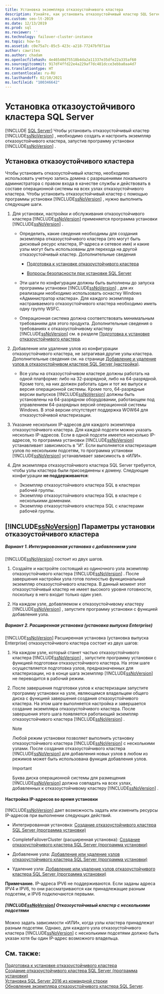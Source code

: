 ```yaml
---
title: Установка экземпляра отказоустойчивого кластера
description: Узнайте, как установить отказоустойчивый кластер SQL Server. Создайте и настройте экземпляр отказоустойчивого кластера, запустив программу установки SQL Server.
ms.custom: seo-lt-2019
ms.date: 12/13/2019
ms.prod: sql
ms.reviewer: ''
ms.technology: failover-cluster-instance
ms.topic: how-to
ms.assetid: c0e75a7c-85c5-423c-a218-77247bf071aa
author: cawrites
ms.author: chadam
ms.openlocfilehash: 4e46540d75518b4da2a11337e35dfe22a335af60
ms.sourcegitcommit: 917df4ffd22e4a229af7dc481dcce3ebba0aa4d7
ms.translationtype: HT
ms.contentlocale: ru-RU
ms.lasthandoff: 02/10/2021
ms.locfileid: "100346642"
---
```

# <a name="sql-server-failover-cluster-installation"></a>Установка отказоустойчивого кластера SQL Server
[!INCLUDE [SQL Server](../../../includes/applies-to-version/sqlserver.md)]
  Чтобы установить отказоустойчивый кластер [!INCLUDE[ssNoVersion](../../../includes/ssnoversion-md.md)] , необходимо создать и настроить экземпляр отказоустойчивого кластера, запустив программу установки [!INCLUDE[ssNoVersion](../../../includes/ssnoversion-md.md)] .  
  
## <a name="installing-a-failover-cluster"></a>Установка отказоустойчивого кластера  
 Чтобы установить отказоустойчивый кластер, необходимо использовать учетную запись домена с разрешениями локального администратора с правом входа в качестве службы и действовать в составе операционной системы на всех узлах отказоустойчивого кластера. Чтобы установить отказоустойчивый кластер с помощью программы установки [!INCLUDE[ssNoVersion](../../../includes/ssnoversion-md.md)] , нужно выполнить следующие шаги.  
  
1.  Для установки, настройки и обслуживания отказоустойчивого кластера [!INCLUDE[ssNoVersion](../../../includes/ssnoversion-md.md)] применяется программа установки [!INCLUDE[ssNoVersion](../../../includes/ssnoversion-md.md)] .  
  
    -   Определить, какие сведения необходимы для создания экземпляра отказоустойчивого кластера (это могут быть дисковый ресурс кластера, IP-адреса и сетевое имя) и какие узлы могут быть использованы для перехода на другой отказоустойчивый кластер. Дополнительные сведения  
  
        -   [Подготовка к установке отказоустойчивого кластера](../../../sql-server/failover-clusters/install/before-installing-failover-clustering.md)  
  
        -   [Вопросы безопасности при установке SQL Server](../../../sql-server/install/security-considerations-for-a-sql-server-installation.md)  
  
    -   Эти шаги по конфигурации должны быть выполнены до запуска программы установки [!INCLUDE[ssNoVersion](../../../includes/ssnoversion-md.md)] , для их реализации необходимо использовать оснастку Windows «Администратор кластера». Для каждого экземпляра настраиваемого отказоустойчивого кластера необходимо иметь одну группу WSFC.  
  
    -   Операционная система должна соответствовать минимальным требованиям для этого продукта. Дополнительные сведения о требованиях к отказоустойчивому кластеру [!INCLUDE[ssNoVersion](../../../includes/ssnoversion-md.md)] см. в разделе [Подготовка к установке отказоустойчивого кластера](../../../sql-server/failover-clusters/install/before-installing-failover-clustering.md).  
  
2.  Добавление или удаление узлов из конфигурации отказоустойчивого кластера, не затрагивая другие узлы кластера. Дополнительные сведения см. на странице [Добавление и удаление узлов в отказоустойчивом кластере SQL Server (настройка)](../../../sql-server/failover-clusters/install/add-or-remove-nodes-in-a-sql-server-failover-cluster-setup.md).  
  
    -   Все узлы на отказоустойчивом кластере должны работать на одной платформе: либо на 32-разрядной, либо на 64-разрядной. Кроме того, на них должен работать один и тот же выпуск и версия операционной системы. Кроме того, 64-разрядные версии выпусков [!INCLUDE[ssNoVersion](../../../includes/ssnoversion-md.md)] должны быть установлены на 64-разрядном оборудовании, работающем под управлением 64-разрядных версий операционной системы Windows. В этой версии отсутствует поддержка WOW64 для отказоустойчивой кластеризации.  
  
3.  Указание нескольких IP-адресов для каждого экземпляра отказоустойчивого кластера. Для каждой подсети можно указать несколько IP-адресов. Если в одной подсети имеется несколько IP-адресов, то программа установки [!INCLUDE[ssNoVersion](../../../includes/ssnoversion-md.md)] устанавливает зависимость в "И". Если выполняется кластеризация узлов по нескольким подсетям, то программа установки [!INCLUDE[ssNoVersion](../../../includes/ssnoversion-md.md)] устанавливает зависимость в «ИЛИ».  

4.  Для экземпляра отказоустойчивого кластера SQL Server требуется, чтобы узлы кластера были присоединены к домену. Следующие конфигурации **не поддерживаются**:
    - Экземпляр отказоустойчивого кластера SQL в кластерах рабочей группы. 
    - Экземпляр отказоустойчивого кластера SQL в кластере с несколькими доменами.   
    - Экземпляр отказоустойчивого кластера SQL с кластерами рабочей группы. 

## <a name="ssnoversion-failover-cluster-installation-options"></a>[!INCLUDE[ssNoVersion](../../../includes/ssnoversion-md.md)] Параметры установки отказоустойчивого кластера  
  
##### <a name="option-1-integrated-installation-with-add-node"></a>Вариант 1. Интегрированная установка с добавлением узла  
 [!INCLUDE[ssNoVersion](../../../includes/ssnoversion-md.md)] состоит из двух шагов.  
  
1.  Создайте и настройте состоящий из одиночного узла экземпляр отказоустойчивого кластера [!INCLUDE[ssNoVersion](../../../includes/ssnoversion-md.md)] . После завершения настройки узла готов полностью функциональный экземпляр отказоустойчивого кластера. В данный момент этот отказоустойчивый кластер не имеет высокого уровня готовности, поскольку в него входит только один узел.  
  
2.  На каждом узле, добавляемом к отказоустойчивому кластеру [!INCLUDE[ssNoVersion](../../../includes/ssnoversion-md.md)] , запустите программу установки с функцией добавления узла.  
  
##### <a name="option-2-advancedenterprise-installation"></a>Вариант 2. Расширенная установка (установка выпуска Enterprise)  
 [!INCLUDE[ssNoVersion](../../../includes/ssnoversion-md.md)] Расширенная установка (установка выпуска Enterprise) отказоустойчивого кластера состоит из двух шагов:  
  
1.  На каждом узле, который станет частью отказоустойчивого кластера [!INCLUDE[ssNoVersion](../../../includes/ssnoversion-md.md)] , запустите программу установки с функцией подготовки отказоустойчивого кластера. На этом шаге осуществляется подготовка узлов, предназначенных для кластеризации, но в конце шага экземпляр [!INCLUDE[ssNoVersion](../../../includes/ssnoversion-md.md)] не переводится в рабочий режим.  
  
2.  После завершения подготовки узлов к кластеризации запустите программу установки на узле, являющемся владельцем общего диска с функцией завершения создания отказоустойчивого кластера. На этом шаге выполняется настройка и завершается создание экземпляра отказоустойчивого кластера. После завершения этого шага появляется работающий экземпляр отказоустойчивого кластера [!INCLUDE[ssNoVersion](../../../includes/ssnoversion-md.md)] .  
  
    > [!NOTE]  
    >  Любой режим установки позволяет выполнить установку отказоустойчивого кластера [!INCLUDE[ssNoVersion](../../../includes/ssnoversion-md.md)] с несколькими узлами. После создания отказоустойчивого кластера [!INCLUDE[ssNoVersion](../../../includes/ssnoversion-md.md)] для добавления новых узлов в любом из режимов может быть использована функция добавления узлов.  
  
    > [!IMPORTANT]  
    >  Буква диска операционной системы для размещения [!INCLUDE[ssNoVersion](../../../includes/ssnoversion-md.md)] должна совпадать на всех узлах, добавленных к отказоустойчивому кластеру [!INCLUDE[ssNoVersion](../../../includes/ssnoversion-md.md)] .  
  
#### <a name="ip-address-configuration-during-setup"></a>Настройка IP-адресов во время установки  
 [!INCLUDE[ssNoVersion](../../../includes/ssnoversion-md.md)] дает возможность задать или изменить ресурсы IP-адресов при выполнении следующих действий.  
  
-   Интегрированная установка: [Создание отказоустойчивого кластера SQL Server (программа установки)](../../../sql-server/failover-clusters/install/create-a-new-sql-server-failover-cluster-setup.md)  
  
-   CompleteFailoverCluster (расширенная установка): [Создание отказоустойчивого кластера SQL Server (программа установки)](../../../sql-server/failover-clusters/install/create-a-new-sql-server-failover-cluster-setup.md)  
  
-   Добавление узла: [Добавление или удаление узлов отказоустойчивого кластера SQL Server (программа установки)](../../../sql-server/failover-clusters/install/add-or-remove-nodes-in-a-sql-server-failover-cluster-setup.md)  
  
-   Удаление узла: [Добавление или удаление узлов отказоустойчивого кластера SQL Server (программа установки)](../../../sql-server/failover-clusters/install/add-or-remove-nodes-in-a-sql-server-failover-cluster-setup.md)  
  
 **Примечание.** IP-адреса IPV6 не поддерживаются.  Если заданы адреса IPV4 и IPV6, то они рассматриваются как принадлежащие разным подсетям, и IPV6 подключаются первыми.  
  
##### <a name="ssnoversion-multi-subnet-failover-cluster"></a>[!INCLUDE[ssNoVersion](../../../includes/ssnoversion-md.md)] Отказоустойчивый кластер с несколькими подсетями  
 Можно задать зависимости «ИЛИ», когда узлы кластера принадлежат разным подсетям. Однако, для каждого узла отказоустойчивого кластера [!INCLUDE[ssNoVersion](../../../includes/ssnoversion-md.md)] с несколькими подсетями должно быть указан хотя бы один IP-адрес возможного владельца.  
  
## <a name="see-also"></a>См. также:  
 [Подготовка к установке отказоустойчивого кластера](../../../sql-server/failover-clusters/install/before-installing-failover-clustering.md)   
 [Создание отказоустойчивого кластера SQL Server (программа установки)](../../../sql-server/failover-clusters/install/create-a-new-sql-server-failover-cluster-setup.md)   
 [Установка SQL Server 2016 из командной строки](../../../database-engine/install-windows/install-sql-server-from-the-command-prompt.md)   
 [Обновление экземпляра отказоустойчивого кластера SQL Server](../../../sql-server/failover-clusters/windows/upgrade-a-sql-server-failover-cluster-instance.md).  
  
